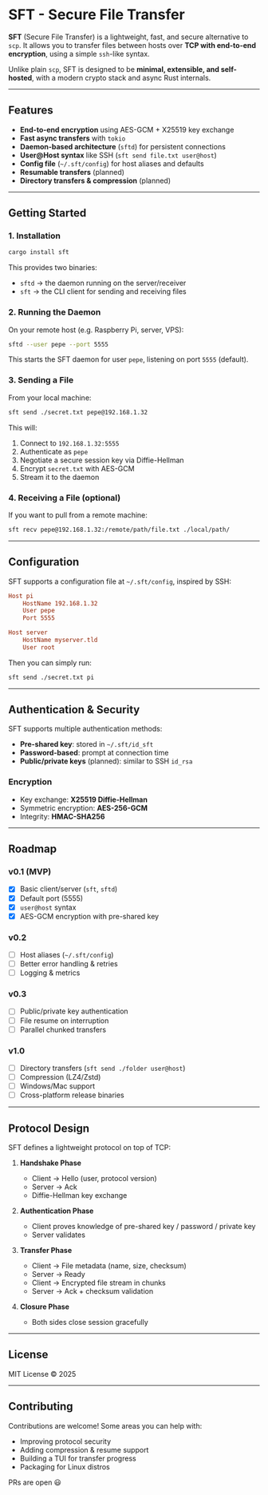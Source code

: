# SFT - Secure File Transfer

**SFT** (Secure File Transfer) is a lightweight, fast, and secure alternative to `scp`. It allows you to transfer files between hosts over **TCP with end-to-end encryption**, using a simple `ssh`-like syntax.

Unlike plain `scp`, SFT is designed to be **minimal, extensible, and self-hosted**, with a modern crypto stack and async Rust internals.

---

## Features

* **End-to-end encryption** using AES-GCM + X25519 key exchange
* **Fast async transfers** with `tokio`
* **Daemon-based architecture** (`sftd`) for persistent connections
* **User\@Host syntax** like SSH (`sft send file.txt user@host`)
* **Config file** (`~/.sft/config`) for host aliases and defaults
* **Resumable transfers** (planned)
* **Directory transfers & compression** (planned)

---

## Getting Started

### 1. Installation

```bash
cargo install sft
```

This provides two binaries:

* `sftd` → the daemon running on the server/receiver
* `sft` → the CLI client for sending and receiving files

### 2. Running the Daemon

On your remote host (e.g. Raspberry Pi, server, VPS):

```bash
sftd --user pepe --port 5555
```

This starts the SFT daemon for user `pepe`, listening on port `5555` (default).

### 3. Sending a File

From your local machine:

```bash
sft send ./secret.txt pepe@192.168.1.32
```

This will:

1. Connect to `192.168.1.32:5555`
2. Authenticate as `pepe`
3. Negotiate a secure session key via Diffie-Hellman
4. Encrypt `secret.txt` with AES-GCM
5. Stream it to the daemon

### 4. Receiving a File (optional)

If you want to pull from a remote machine:

```bash
sft recv pepe@192.168.1.32:/remote/path/file.txt ./local/path/
```

---

## Configuration

SFT supports a configuration file at `~/.sft/config`, inspired by SSH:

```ini
Host pi
    HostName 192.168.1.32
    User pepe
    Port 5555

Host server
    HostName myserver.tld
    User root
```

Then you can simply run:

```bash
sft send ./secret.txt pi
```

---

## Authentication & Security

SFT supports multiple authentication methods:

* **Pre-shared key**: stored in `~/.sft/id_sft`
* **Password-based**: prompt at connection time
* **Public/private keys** (planned): similar to SSH `id_rsa`

### Encryption

* Key exchange: **X25519 Diffie-Hellman**
* Symmetric encryption: **AES-256-GCM**
* Integrity: **HMAC-SHA256**

---

## Roadmap

### v0.1 (MVP)

* [x] Basic client/server (`sft`, `sftd`)
* [x] Default port (5555)
* [x] `user@host` syntax
* [x] AES-GCM encryption with pre-shared key

### v0.2

* [ ] Host aliases (`~/.sft/config`)
* [ ] Better error handling & retries
* [ ] Logging & metrics

### v0.3

* [ ] Public/private key authentication
* [ ] File resume on interruption
* [ ] Parallel chunked transfers

### v1.0

* [ ] Directory transfers (`sft send ./folder user@host`)
* [ ] Compression (LZ4/Zstd)
* [ ] Windows/Mac support
* [ ] Cross-platform release binaries

---

## Protocol Design

SFT defines a lightweight protocol on top of TCP:

1. **Handshake Phase**

   * Client → Hello (user, protocol version)
   * Server → Ack
   * Diffie-Hellman key exchange

2. **Authentication Phase**

   * Client proves knowledge of pre-shared key / password / private key
   * Server validates

3. **Transfer Phase**

   * Client → File metadata (name, size, checksum)
   * Server → Ready
   * Client → Encrypted file stream in chunks
   * Server → Ack + checksum validation

4. **Closure Phase**

   * Both sides close session gracefully

---

## License

MIT License © 2025

---

## Contributing

Contributions are welcome! Some areas you can help with:

* Improving protocol security
* Adding compression & resume support
* Building a TUI for transfer progress
* Packaging for Linux distros

PRs are open 😃
